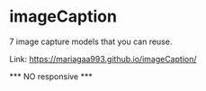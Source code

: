 # imageCaption

7 image capture models that you can reuse.

Link: https://mariagaa993.github.io/imageCaption/

*** NO responsive ***
